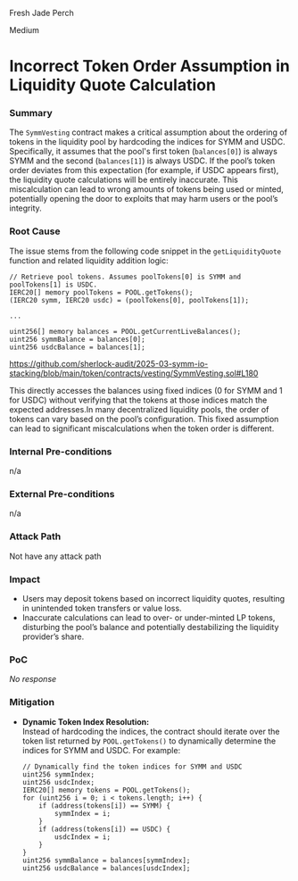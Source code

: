 Fresh Jade Perch

Medium

# Incorrect Token Order Assumption in Liquidity Quote Calculation

### Summary

The `SymmVesting` contract makes a critical assumption about the ordering of tokens in the liquidity pool by hardcoding the indices for SYMM and USDC. Specifically, it assumes that the pool's first token (`balances[0]`) is always SYMM and the second (`balances[1]`) is always USDC. If the pool’s token order deviates from this expectation (for example, if USDC appears first), the liquidity quote calculations will be entirely inaccurate. This miscalculation can lead to wrong amounts of tokens being used or minted, potentially opening the door to exploits that may harm users or the pool’s integrity.


### Root Cause


The issue stems from the following code snippet in the `getLiquidityQuote` function and related liquidity addition logic:

```solidity
// Retrieve pool tokens. Assumes poolTokens[0] is SYMM and poolTokens[1] is USDC.
IERC20[] memory poolTokens = POOL.getTokens();
(IERC20 symm, IERC20 usdc) = (poolTokens[0], poolTokens[1]);

...

uint256[] memory balances = POOL.getCurrentLiveBalances();
uint256 symmBalance = balances[0];
uint256 usdcBalance = balances[1];
```

https://github.com/sherlock-audit/2025-03-symm-io-stacking/blob/main/token/contracts/vesting/SymmVesting.sol#L180



This directly accesses the balances using fixed indices (0 for SYMM and 1 for USDC) without verifying that the tokens at those indices match the expected addresses.In many decentralized liquidity pools, the order of tokens can vary based on the pool’s configuration. This fixed assumption can lead to significant miscalculations when the token order is different.



### Internal Pre-conditions

n/a

### External Pre-conditions

n/a

### Attack Path

Not have any attack path

### Impact

- Users may deposit tokens based on incorrect liquidity quotes, resulting in unintended token transfers or value loss.
- Inaccurate calculations can lead to over- or under-minted LP tokens, disturbing the pool’s balance and potentially destabilizing the liquidity provider’s share.


### PoC

_No response_

### Mitigation


- **Dynamic Token Index Resolution:**  
  Instead of hardcoding the indices, the contract should iterate over the token list returned by `POOL.getTokens()` to dynamically determine the indices for SYMM and USDC. For example:

  ```solidity
  // Dynamically find the token indices for SYMM and USDC
  uint256 symmIndex;
  uint256 usdcIndex;
  IERC20[] memory tokens = POOL.getTokens();
  for (uint256 i = 0; i < tokens.length; i++) {
      if (address(tokens[i]) == SYMM) {
          symmIndex = i;
      }
      if (address(tokens[i]) == USDC) {
          usdcIndex = i;
      }
  }
  uint256 symmBalance = balances[symmIndex];
  uint256 usdcBalance = balances[usdcIndex];
  ```
